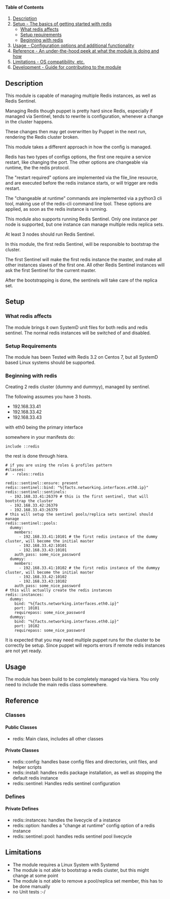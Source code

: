 #### Table of Contents

1. [Description](#description)
2. [Setup - The basics of getting started with redis](#setup)
    * [What redis affects](#what-redis-affects)
    * [Setup requirements](#setup-requirements)
    * [Beginning with redis](#beginning-with-redis)
3. [Usage - Configuration options and additional functionality](#usage)
4. [Reference - An under-the-hood peek at what the module is doing and how](#reference)
5. [Limitations - OS compatibility, etc.](#limitations)
6. [Development - Guide for contributing to the module](#development)

## Description

This module is capable of managing multiple Redis instances, as well as Redis Sentinel.

Managing Redis though puppet is pretty hard since Redis, especially if managed via Sentinel, 
tends to rewrite is configuration, whenever a change in the cluster happens.

These changes then may get overwritten by Puppet in the next run, rendering the Redis cluster broken.

This module takes a different approach in how the config is managed.

Redis has two types of configs options, the first one require a service restart, like changing the port.
The other options are changeable via runtime, the the redis protocol.

The "restart required" options are implemented via the file_line resource, and are executed before
the redis instance starts, or will trigger are redis restart.

The "changeable at runtime" commands are implemented via a python3 cli tool, making use of the redis-cli command line tool.
These options are applied, as soon as the redis instance is running.

This module also supports running Redis Sentinel. Only one instance per node is supported,
but one instance can manage multiple redis replica sets.

At least 3 nodes should run Redis Sentinel.

In this module, the first redis Sentinel, will be responsible to bootstrap the cluster.

The first Sentinel will make the first redis instance the master, and make all other instances slaves of the first one.
All other Redis Sentinel instances will ask the first Sentinel for the current master.

After the bootstrapping is done, the sentinels will take care of the replica set.

## Setup

### What redis affects
The module brings it own SystemD unit files for both redis and redis sentinel.
The normal redis instances will be switched of and disabled.

### Setup Requirements 

The module has been Tested with Redis 3.2 on Centos 7, but all SystemD based Linux systems should be supported.


### Beginning with redis

Creating 2 redis cluster (dummy and dummyy), managed by sentinel.

The following assumes you have 3 hosts. 
- 192.168.33.41
- 192.168.33.42
- 192.168.33.43

with eth0 being the primary interface

somewhere in your manifests do:
```
include ::redis
```

the rest is done through hiera.

```
# if you are using the roles & profiles pattern
#classes: 
#  - roles::redis

redis::sentinel::ensure: present
redis::sentinel::bind: "%{facts.networking.interfaces.eth0.ip}"
redis::sentinel::sentinels:
  - 192.168.33.41:26379 # this is the first sentinel, that will bootstrap the cluster
  - 192.168.33.42:26379
  - 192.168.33.43:26379
# this will setup the sentinel pools/replica sets sentinel should manage
redis::sentinel::pools:
  dummy:
    members:
      - 192.168.33.41:10101 # the first redis instance of the dummy cluster, will become the initial master
      - 192.168.33.42:10101
      - 192.168.33.43:10101
    auth_pass: some_nice_password
  dummyy:
    members:
      - 192.168.33.41:10102 # the first redis instance of the dummyy cluster, will become the initial master
      - 192.168.33.42:10102
      - 192.168.33.43:10102
    auth_pass: some_nice_password
# this will actually create the redis instances
redis::instances:
  dummy:
    bind: "%{facts.networking.interfaces.eth0.ip}"
    port: 10101
    requirepass: some_nice_password
  dummyy:
    bind: "%{facts.networking.interfaces.eth0.ip}"
    port: 10102
    requirepass: some_nice_password

```

It is expected that you may need multiple puppet runs for the cluster to be correctly be setup.
Since puppet will reports errors if remote redis instances are not yet ready.

## Usage

The module has been build to be completely managed via hiera. 
You only need to include the main redis class somewhere.

## Reference

### Classes

#### Public Classes
* redis: Main class, includes all other classes

#### Private Classes
* redis::config: handles base config files and directories, unit files, and helper scripts
* redis::install: handles redis package installation, as well as stopping the default redis instance
* redis::sentinel: Handles redis sentinel configuration

### Defines

#### Private Defines
* redis::instances: handles the livecycle of a instance
* redis::option: handles a "change at runtime" config option of a redis instance
* redis::sentinel::pool: handles redis sentinel pool livecycle

## Limitations

* The module requires a Linux System with Systemd
* The module is not able to bootstrap a redis cluster, but this might change at some point
* The module is not able to remove a pool/replica set member, this has to be done manually
* no Unit tests :-/

